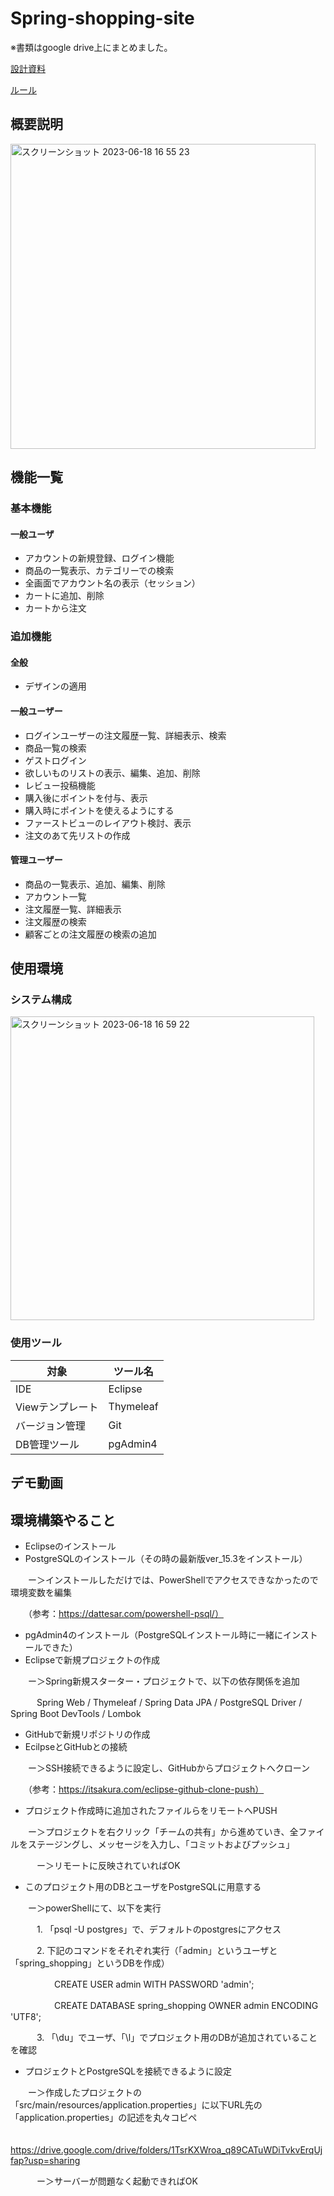 # Spring-shopping-site

※書類はgoogle drive上にまとめました。

[設計資料](https://drive.google.com/drive/folders/1ymE40u6TIUJ3l7Xovj8CqWwCYwrb8XFI?usp=sharing)

[ルール](https://drive.google.com/drive/folders/1RR61fhG25ZH7pZ3CAFtz4t9Lb2MEVhOG?usp=drive_link)

## 概要説明
<img width="488" alt="スクリーンショット 2023-06-18 16 55 23" src="https://github.com/kanetatsu-biz/Spring-shopping-site/assets/77796726/0ce2e183-06f0-42d6-b351-5bf5eb163079">

## 機能一覧
### 基本機能
#### 一般ユーザ
 - アカウントの新規登録、ログイン機能
 - 商品の一覧表示、カテゴリーでの検索
 - 全画面でアカウント名の表示（セッション）
 - カートに追加、削除
 - カートから注文
### 追加機能
#### 全般
 - デザインの適用
#### 一般ユーザー
 - ログインユーザーの注文履歴一覧、詳細表示、検索
 - 商品一覧の検索
 - ゲストログイン
 - 欲しいものリストの表示、編集、追加、削除
 - レビュー投稿機能
 - 購入後にポイントを付与、表示
 - 購入時にポイントを使えるようにする
 - ファーストビューのレイアウト検討、表示
 - 注文のあて先リストの作成
#### 管理ユーザー
 - 商品の一覧表示、追加、編集、削除
 - アカウント一覧
 - 注文履歴一覧、詳細表示
 - 注文履歴の検索
 - 顧客ごとの注文履歴の検索の追加

## 使用環境
### システム構成
<img width="486" alt="スクリーンショット 2023-06-18 16 59 22" src="https://github.com/kanetatsu-biz/Spring-shopping-site/assets/77796726/6ea9c5f9-0b9d-4f09-a3cf-e0fa7d6a0513">

### 使用ツール

対象|ツール名
----|---- 
IDE|Eclipse  
Viewテンプレート|Thymeleaf  
バージョン管理|Git  
DB管理ツール|pgAdmin4  

## デモ動画

## 環境構築やること

 - Eclipseのインストール
 - PostgreSQLのインストール（その時の最新版ver_15.3をインストール）

　　ー＞インストールしただけでは、PowerShellでアクセスできなかったので環境変数を編集

　　（参考：https://dattesar.com/powershell-psql/）
 - pgAdmin4のインストール（PostgreSQLインストール時に一緒にインストールできた）
 - Eclipseで新規プロジェクトの作成

　　ー＞Spring新規スターター・プロジェクトで、以下の依存関係を追加

　　　Spring Web / Thymeleaf / Spring Data JPA / PostgreSQL Driver / Spring Boot DevTools / Lombok
 - GitHubで新規リポジトリの作成
 - EcilpseとGitHubとの接続

　　ー＞SSH接続できるように設定し、GitHubからプロジェクトへクローン

　　（参考：https://itsakura.com/eclipse-github-clone-push）
 - プロジェクト作成時に追加されたファイルらをリモートへPUSH

　　ー＞プロジェクトを右クリック「チームの共有」から進めていき、全ファイルをステージングし、メッセージを入力し、「コミットおよびプッシュ」

　　　ー＞リモートに反映されていればOK
 - このプロジェクト用のDBとユーザをPostgreSQLに用意する

　　ー＞powerShellにて、以下を実行

　　　1. 「psql -U postgres」で、デフォルトのpostgresにアクセス

　　　2. 下記のコマンドをそれぞれ実行（「admin」というユーザと「spring_shopping」というDBを作成）

　　　　　CREATE USER admin WITH PASSWORD 'admin';

　　　　　CREATE DATABASE spring_shopping OWNER admin ENCODING 'UTF8';

　　　3. 「\du」でユーザ、「\l」でプロジェクト用のDBが追加されていることを確認
 - プロジェクトとPostgreSQLを接続できるように設定
 
　　ー＞作成したプロジェクトの「src/main/resources/application.properties」に以下URL先の「application.properties」の記述を丸々コピペ

　　https://drive.google.com/drive/folders/1TsrKXWroa_q89CATuWDiTvkvErqUjfap?usp=sharing

　　　ー＞サーバーが問題なく起動できればOK

